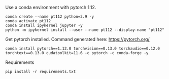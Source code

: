 Use a conda environment with pytorch 1.12.
```
conda create --name pt112 python=3.9 -y
conda activate pt112
conda install ipykernel jupyter -y
python -m ipykernel install --user --name pt112 --display-name "pt112"
```

Get pytorch installed. Command generated here: https://pytorch.org/
```
conda install pytorch==1.12.0 torchvision==0.13.0 torchaudio==0.12.0 torchtext==0.13.0 cudatoolkit=11.6 -c pytorch -c conda-forge -y
```

Requirements
```
pip install -r requirements.txt
```
